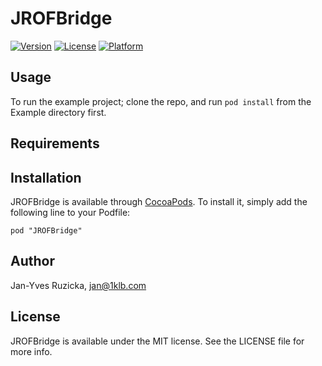 # JROFBridge

[![Version](https://img.shields.io/cocoapods/v/JROFBridge.svg?style=flat)](http://cocoadocs.org/docsets/JROFBridge)
[![License](https://img.shields.io/cocoapods/l/JROFBridge.svg?style=flat)](http://cocoadocs.org/docsets/JROFBridge)
[![Platform](https://img.shields.io/cocoapods/p/JROFBridge.svg?style=flat)](http://cocoadocs.org/docsets/JROFBridge)

## Usage

To run the example project; clone the repo, and run `pod install` from the Example directory first.

## Requirements

## Installation

JROFBridge is available through [CocoaPods](http://cocoapods.org). To install
it, simply add the following line to your Podfile:

    pod "JROFBridge"

## Author

Jan-Yves Ruzicka, jan@1klb.com

## License

JROFBridge is available under the MIT license. See the LICENSE file for more info.

